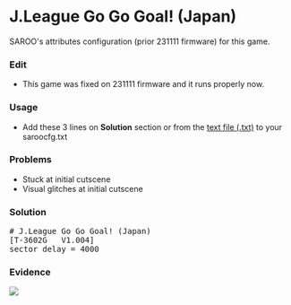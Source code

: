 # J.League Go Go Goal! (Japan)

SAROO's attributes configuration (prior 231111 firmware) for this game.

### Edit

- This game was fixed on 231111 firmware and it runs properly now.

### Usage

- Add these 3 lines on **Solution** section or from the [text file (.txt)](./config.txt) to your saroocfg.txt

### Problems

- Stuck at initial cutscene
- Visual glitches at initial cutscene

### Solution

<pre># J.League Go Go Goal! (Japan)
[T-3602G   V1.004]
sector_delay = 4000</pre>

### Evidence

[![](https://img.youtube.com/vi/gXqanPZoGLw/0.jpg)](https://www.youtube.com/watch?v=gXqanPZoGLw)
